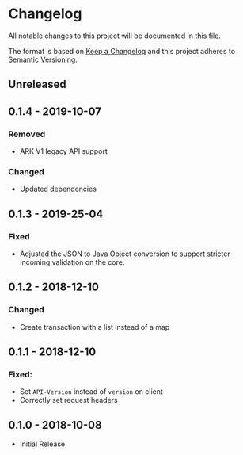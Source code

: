 # Changelog

All notable changes to this project will be documented in this file.

The format is based on [Keep a Changelog](http://keepachangelog.com/en/1.0.0/)
and this project adheres to [Semantic Versioning](http://semver.org/spec/v2.0.0.html).

## Unreleased

## 0.1.4 - 2019-10-07

### Removed
- ARK V1 legacy API support


### Changed
- Updated dependencies


## 0.1.3 - 2019-25-04

### Fixed
- Adjusted the JSON to Java Object conversion to support stricter incoming validation on the core.

## 0.1.2 - 2018-12-10

### Changed
- Create transaction with a list instead of a map

## 0.1.1 - 2018-12-10

### Fixed:
- Set `API-Version` instead of `version` on client
- Correctly set request headers

## 0.1.0 - 2018-10-08
- Initial Release
